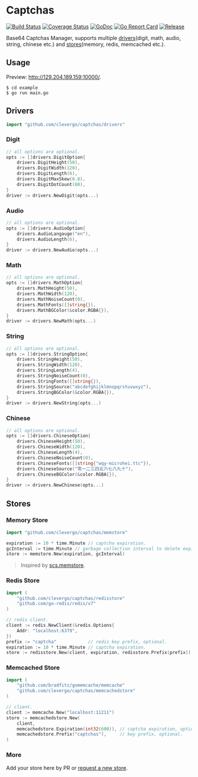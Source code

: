 # Captchas
[![Build Status](https://travis-ci.org/clevergo/captchas.svg?branch=master)](https://travis-ci.org/clevergo/captchas)
[![Coverage Status](https://coveralls.io/repos/github/clevergo/captchas/badge.svg?branch=master)](https://coveralls.io/github/clevergo/captchas?branch=master)
[![GoDoc](https://img.shields.io/badge/godoc-reference-blue)](https://pkg.go.dev/github.com/clevergo/captchas)
[![Go Report Card](https://goreportcard.com/badge/github.com/clevergo/captchas)](https://goreportcard.com/report/github.com/clevergo/captchas)
[![Release](https://img.shields.io/github/release/clevergo/captchas.svg?style=flat-square)](https://github.com/clevergo/captchas/releases)

Base64 Captchas Manager, supports multiple [drivers](#drivers)(digit, math, audio, string, chinese etc.) and [stores](#stores)(memory, redis, memcached etc.).

## Usage

Preview: http://129.204.189.159:10000/.

```shell
$ cd example
$ go run main.go
```

## Drivers

```go
import "github.com/clevergo/captchas/drivers"
```

### Digit

```go
// all options are optional.
opts := []drivers.DigitOption{
	drivers.DigitHeight(50),
	drivers.DigitWidth(120),
	drivers.DigitLength(6),
	drivers.DigitMaxSkew(0.8),
	drivers.DigitDotCount(80),
}
driver := drivers.NewDigit(opts...)
```

### Audio

```go
// all options are optional.
opts := []drivers.AudioOption{
	drivers.AudioLangauge("en"),
	drivers.AudioLength(6),
}
driver := drivers.NewAudio(opts...)
```

### Math

```go
// all options are optional.
opts := []drivers.MathOption{
	drivers.MathHeight(50),
	drivers.MathWidth(120),
	drivers.MathNoiseCount(0),
	drivers.MathFonts([]string{}),
	drivers.MathBGColor(&color.RGBA{}),
}
driver := drivers.NewMath(opts...)
```

### String

```go
// all options are optional.
opts := []drivers.StringOption{
	drivers.StringHeight(50),
	drivers.StringWidth(120),
	drivers.StringLength(4),
	drivers.StringNoiseCount(0),
	drivers.StringFonts([]string{}),
	drivers.StringSource("abcdefghijklmnopqrstuvwxyz"),
	drivers.StringBGColor(&color.RGBA{}),
}
driver := drivers.NewString(opts...)
```

### Chinese

```go
// all options are optional.
opts := []drivers.ChineseOption{
	drivers.ChineseHeight(50),
	drivers.ChineseWidth(120),
	drivers.ChineseLength(4),
	drivers.ChineseNoiseCount(0),
	drivers.ChineseFonts([]string{"wqy-microhei.ttc"}),
	drivers.ChineseSource("零一二三四五六七八九十"),
	drivers.ChineseBGColor(&color.RGBA{}),
}
driver := drivers.NewChinese(opts...)
```

## Stores

### Memory Store

```go
import "github.com/clevergo/captchas/memstore"
```

```go
expiration := 10 * time.Minute // captcha expiration.
gcInterval := time.Minute // garbage collection interval to delete expired captcha.
store := memstore.New(expiration, gcInterval)
```

> Inspired by [scs.memstore](https://github.com/alexedwards/scs/tree/master/memstore).

### Redis Store

```go
import (
    "github.com/clevergo/captchas/redisstore"
    "github.com/go-redis/redis/v7"
)
```

```go
// redis client.
client := redis.NewClient(&redis.Options{
	Addr: "localhost:6379",
})
prefix := "captcha"            // redis key prefix, optional.
expiration := 10 * time.Minute // captcha expiration.
store := redisstore.New(client, expiration, redisstore.Prefix(prefix))
```

### Memcached Store

```go
import (
	"github.com/bradfitz/gomemcache/memcache"
	"github.com/clevergo/captchas/memcachedstore"
)
```

```go
// client.
client := memcache.New("localhost:11211")
store := memcachedstore.New(
	client,
	memcachedstore.Expiration(int32(600)), // captcha expiration, optional.
	memcachedstore.Prefix("captchas"),     // key prefix, optional.
)
```

### More

Add your store here by PR or [request a new store](https://github.com/clevergo/captchas/issues/new).


